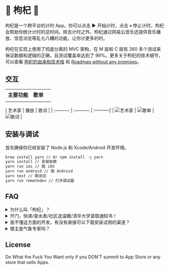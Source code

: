 # 🐸 枸杞 🐸
枸杞是一个跨平台的计时 App。你可以点击 ▶️ 开始计时，点击 ⏸ 停止计时，枸杞会帮助你统计计时的总时间。除去计时之外，枸杞通过网易云音乐还提供音乐播放、信息浏览等乱七八糟的功能，让你计更多的时。

枸杞在实现上使用了彻底分离的 MVC 架构，在 M 层和 C 层有 260 多个测试来保证数据和逻辑的正确，且测试覆盖率达到了 99%。更多关于枸杞的技术细节，可以查看 [枸杞的由来和技术栈](https://github.com/yuche/gouqi/issues/1) 和 [Roadmap without any promises](https://github.com/yuche/gouqi/issues/2)。

## 交互

<table>
  <tr>
    <th>主要功能</th>
    <th>歌单</th>
    <th></th>
  </tr>
  <tr>
<td>
<a href="https://ooo.0o0.ooo/2017/06/08/5938c0de05c00.gif"><img src="https://ooo.0o0.ooo/2017/06/08/5938c0de05c00.gif" alt=""></a>
</td>
<td>
  <a href="https://ooo.0o0.ooo/2017/06/08/5938c0de05c00.gif
"><img src="https://ooo.0o0.ooo/2017/06/08/5938c0de05c00.gif
" alt=""></a>
</td>
<td>
  <a href="https://ooo.0o0.ooo/2017/06/08/5938c0d5139f9.gif
"><img src="https://ooo.0o0.ooo/2017/06/08/5938c0d5139f9.gif
" alt=""></a> </td>
  </tr>
</table>

| 艺术家 | 播放 | 歌词 |
| :———: | :———: | :———:|
| ![艺术家](https://ooo.0o0.ooo/2017/06/08/5938c0d26bb00.gif) | ![歌单](https://ooo.0o0.ooo/2017/06/08/5938c0dd8c706.gif) | ![歌词](https://ooo.0o0.ooo/2017/06/08/5938c0dbcec2f.gif) |


## 安装与调试
首先确保你已经安装了 Node.js 和 Xcode/Android 开发环境。

```bash
brew install yarn // Or npm install -g yarn
yarn install // 安装依赖
yarn run ios // 跑 iOS
yarn run android // 跑 Android
yarn test // 跑测试
yarn run remotedev // 打开调试器
```

## FAQ
<details>
  <summary>为什么叫「枸杞」？</summary>
因为我打飞机太多了，需要多吃点枸杞补补身子。
</details>

<details>
  <summary>开门，快递/查水表/社区送温暖/清华大学录取通知书！</summary>
没有网购，家里长期停水没有水表，天气太热了不需要社区送温暖，考不上清华没有录取通知书。
</details>

<details>
  <summary>我不懂这方面的开发，有没有直接可以下载安装试用的渠道？</summary>
没有，你得自己编译。如果我提供了这个渠道就会有 bad guys 发律师信给我。
</details>

<details>
  <summary>楼主是气象专家吗？</summary>
不是，我对天气预报没有任何研究。
</details>

## License
Do What the Fuck You Want only if you DON’T  summit to App Store or any store that sells  Apps.
